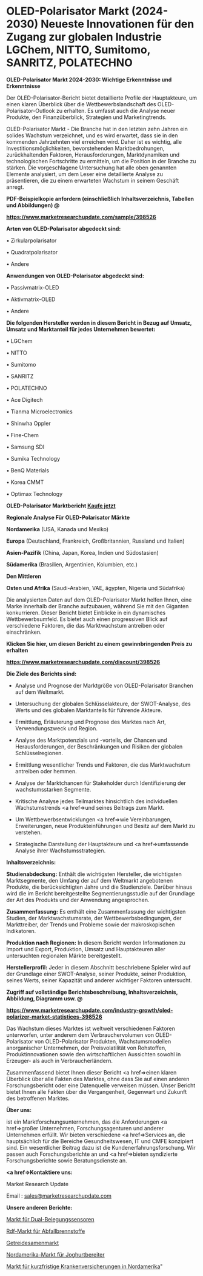 # OLED-Polarisator Markt (2024-2030) Neueste Innovationen für den Zugang zur globalen Industrie LGChem, NITTO, Sumitomo, SANRITZ, POLATECHNO

<strong>OLED-Polarisator Markt 2024-2030: Wichtige Erkenntnisse und Erkenntnisse</strong>

Der OLED-Polarisator-Bericht bietet detaillierte Profile der Hauptakteure, um einen klaren Überblick über die Wettbewerbslandschaft des OLED-Polarisator-Outlook zu erhalten. Es umfasst auch die Analyse neuer Produkte, den Finanzüberblick, Strategien und Marketingtrends.

OLED-Polarisator Markt - Die Branche hat in den letzten zehn Jahren ein solides Wachstum verzeichnet, und es wird erwartet, dass sie in den kommenden Jahrzehnten viel erreichen wird. Daher ist es wichtig, alle Investitionsmöglichkeiten, bevorstehenden Marktbedrohungen, zurückhaltenden Faktoren, Herausforderungen, Marktdynamiken und technologischen Fortschritte zu ermitteln, um die Position in der Branche zu stärken. Die vorgeschlagene Untersuchung hat alle oben genannten Elemente analysiert, um dem Leser eine detaillierte Analyse zu präsentieren, die zu einem erwarteten Wachstum in seinem Geschäft anregt.



<strong><b>PDF-Beispielkopie anfordern (einschließlich Inhaltsverzeichnis, Tabellen und Abbildungen) @ </b></strong>

<strong><a href=https://www.marketresearchupdate.com/sample/398526>

<strong>https://www.marketresearchupdate.com/sample/398526</u></a></strong></strong>



<strong>Arten von OLED-Polarisator abgedeckt sind:</strong>

• Zirkularpolarisator

• Quadratpolarisator

• Andere



<strong>Anwendungen von OLED-Polarisator abgedeckt sind:</strong>

• Passivmatrix-OLED

• Aktivmatrix-OLED

• Andere



<strong>Die folgenden Hersteller werden in diesem Bericht in Bezug auf Umsatz, Umsatz und Marktanteil für jedes Unternehmen bewertet:</strong>

• LGChem

• NITTO

• Sumitomo

• SANRITZ

• POLATECHNO

• Ace Digitech

• Tianma Microelectronics

• Shinwha Oppler

• Fine-Chem

• Samsung SDI

• Sumika Technology

• BenQ Materials

• Korea CMMT

• Optimax Technology



<strong>OLED-Polarisator Marktbericht <a href=https://www.marketresearchupdate.com/buynow/398526>Kaufe jetzt</a></strong>



<strong>Regionale Analyse Für OLED-Polarisator Märkte</strong>



<strong>Nordamerika</strong> (USA, Kanada und Mexiko)



<strong>Europa</strong> (Deutschland, Frankreich, Großbritannien, Russland und Italien)



<strong>Asien-Pazifik</strong> (China, Japan, Korea, Indien und Südostasien)



<strong>Südamerika</strong> (Brasilien, Argentinien, Kolumbien, etc.)



<strong>Den Mittleren</strong> 

<strong>Osten und Afrika</strong> (Saudi-Arabien, VAE, ägypten, Nigeria und Südafrika)

Die analysierten Daten auf dem OLED-Polarisator Markt helfen Ihnen, eine Marke innerhalb der Branche aufzubauen, während Sie mit den Giganten konkurrieren. Dieser Bericht bietet Einblicke in ein dynamisches Wettbewerbsumfeld. Es bietet auch einen progressiven Blick auf verschiedene Faktoren, die das Marktwachstum antreiben oder einschränken.



<strong>Klicken Sie hier, um diesen Bericht zu einem gewinnbringenden Preis zu erhalten
</strong>

<strong><a href=https://www.marketresearchupdate.com/discount/398526>https://www.marketresearchupdate.com/discount/398526</b></u></strong></a>



<strong>Die Ziele des Berichts sind:</strong>

- Analyse und Prognose der Marktgröße von OLED-Polarisator Branchen auf dem Weltmarkt.

- Untersuchung der globalen Schlüsselakteure, der SWOT-Analyse, des Werts und des globalen Marktanteils für führende Akteure.

- Ermittlung, Erläuterung und Prognose des Marktes nach Art, Verwendungszweck und Region.

- Analyse des Marktpotenzials und -vorteils, der Chancen und Herausforderungen, der Beschränkungen und Risiken der globalen Schlüsselregionen.

- Ermittlung wesentlicher Trends und Faktoren, die das Marktwachstum antreiben oder hemmen.

- Analyse der Marktchancen für Stakeholder durch Identifizierung der wachstumsstarken Segmente.

- Kritische Analyse jedes Teilmarktes hinsichtlich des individuellen Wachstumstrends <a href=>und</a> seines Beitrags zum Markt.

- Um Wettbewerbsentwicklungen <a href=>wie</a> Vereinbarungen, Erweiterungen, neue Produkteinführungen und Besitz auf dem Markt zu verstehen.

- Strategische Darstellung der Hauptakteure und <a href=>umfas</a>sende Analyse ihrer Wachstumsstrategien.



<strong>Inhaltsverzeichnis:</strong>



<strong>Studienabdeckung:</strong> Enthält die wichtigsten Hersteller, die wichtigsten Marktsegmente, den Umfang der auf dem Weltmarkt angebotenen Produkte, die berücksichtigten Jahre und die Studienziele. Darüber hinaus wird die im Bericht bereitgestellte Segmentierungsstudie auf der Grundlage der Art des Produkts und der Anwendung angesprochen.



<strong>Zusammenfassung:</strong> Es enthält eine Zusammenfassung der wichtigsten Studien, der Marktwachstumsrate, der Wettbewerbsbedingungen, der Markttreiber, der Trends und Probleme sowie der makroskopischen Indikatoren.



<strong>Produktion nach Regionen:</strong> In diesem Bericht werden Informationen zu Import und Export, Produktion, Umsatz und Hauptakteuren aller untersuchten regionalen Märkte bereitgestellt.



<strong>Herstellerprofil:</strong> Jeder in diesem Abschnitt beschriebene Spieler wird auf der Grundlage einer SWOT-Analyse, seiner Produkte, seiner Produktion, seines Werts, seiner Kapazität und anderer wichtiger Faktoren untersucht.



<strong><b>Zugriff auf vollständige Berichtsbeschreibung, Inhaltsverzeichnis, Abbildung, Diagramm usw. @ </b></strong>

<strong><a href=https://www.marketresearchupdate.com/industry-growth/oled-polarizer-market-statistices-398526>https://www.marketresearchupdate.com/industry-growth/oled-polarizer-market-statistices-398526</a></strong>

Das Wachstum dieses Marktes ist weltweit verschiedenen Faktoren unterworfen, unter anderem dem Verbrauchervolumen von OLED-Polarisator von OLED-Polarisator Produkten, Wachstumsmodellen anorganischer Unternehmen, der Preisvolatilität von Rohstoffen, Produktinnovationen sowie den wirtschaftlichen Aussichten sowohl in Erzeuger- als auch in Verbraucherländern.

Zusammenfassend bietet Ihnen dieser Bericht <a href=>einen</a> klaren Überblick über alle Fakten des Marktes, ohne dass Sie auf einen anderen Forschungsbericht oder eine Datenquelle verweisen müssen. Unser Bericht bietet Ihnen alle Fakten über die Vergangenheit, Gegenwart und Zukunft des betroffenen Marktes.



<strong>Über uns:</strong>

 ist ein Marktforschungsunternehmen, das die Anforderungen <a href=>großer</a> Unternehmen, Forschungsagenturen und anderer Unternehmen erfüllt. Wir bieten verschiedene <a href=>Services</a> an, die hauptsächlich für die Bereiche Gesundheitswesen, IT und CMFE konzipiert sind. Ein wesentlicher Beitrag dazu ist die Kundenerfahrungsforschung. Wir passen auch Forschungsberichte an und <a href=>bieten</a> syndizierte Forschungsberichte sowie Beratungsdienste an.



<strong><a href=>Kontaktiere uns:</a></strong>

Market Research Update

Email : sales@marketresearchupdate.com



<strong>Unsere anderen Berichte:</strong>

<a href=https://www.linkedin.com/pulse/dual-occupancy-sensor-market-size-growth-set>Markt für Dual-Belegungssensoren</a>

<a href=https://www.linkedin.com/pulse/refuse-derived-fuel-rdf-market-analysis-segment>Rdf-Markt für Abfallbrennstoffe</a>

<a href=https://www.linkedin.com/pulse/grain-seed-market-size-emerging-trends-consumption>Getreidesamenmarkt</a>

<a href=https://www.linkedin.com/pulse/north-america-yogurt-makers-market-2023-demand-future>Nordamerika-Markt für Joghurtbereiter</a>

<a href=https://www.linkedin.com/pulse/north-america-short-term-health-insurance-market-2023>Markt für kurzfristige Krankenversicherungen in Nordamerika</a>"
